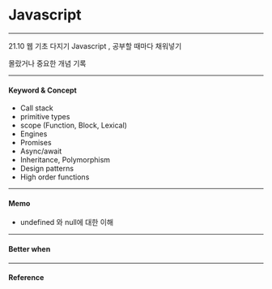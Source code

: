 # Javascript
***

21.10 웹 기초 다지기 Javascript , 공부할 때마다 채워넣기  
  
몰랐거나 중요한 개념 기록

***

#### Keyword & Concept
  
  - Call stack 
  - primitive types
  - scope (Function, Block, Lexical)
  - Engines
  - Promises
  - Async/await
  - Inheritance, Polymorphism
  - Design patterns
  - High order functions

***
   
#### Memo

  - undefined 와 null에 대한 이해

***

#### Better when 


***

#### Reference
